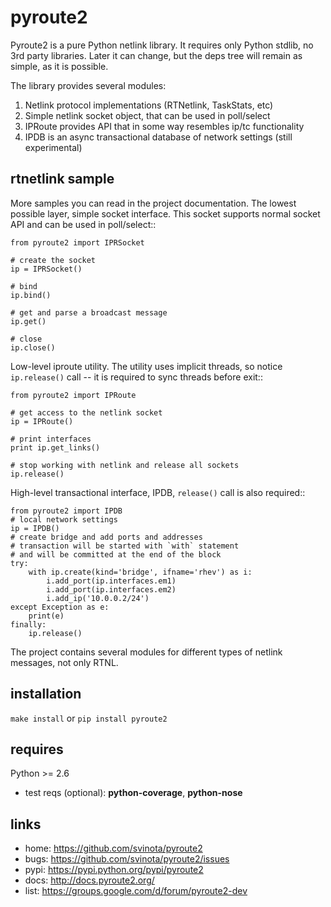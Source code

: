 pyroute2
========

Pyroute2 is a pure Python netlink library. It requires only
Python stdlib, no 3rd party libraries. Later it can change,
but the deps tree will remain as simple, as it is possible.

The library provides several modules:

1. Netlink protocol implementations (RTNetlink, TaskStats, etc)
2. Simple netlink socket object, that can be used in poll/select
3. IPRoute provides API that in some way resembles ip/tc
   functionality
4. IPDB is an async transactional database of network settings
   (still experimental)

rtnetlink sample
----------------

More samples you can read in the project documentation.
The lowest possible layer, simple socket interface. This
socket supports normal socket API and can be used in
poll/select::

    from pyroute2 import IPRSocket

    # create the socket
    ip = IPRSocket()

    # bind
    ip.bind()

    # get and parse a broadcast message
    ip.get()

    # close
    ip.close()


Low-level iproute utility. The utility uses implicit
threads, so notice `ip.release()` call -- it is required
to sync threads before exit::

    from pyroute2 import IPRoute

    # get access to the netlink socket
    ip = IPRoute()

    # print interfaces
    print ip.get_links()

    # stop working with netlink and release all sockets
    ip.release()


High-level transactional interface, IPDB, `release()`
call is also required::

    from pyroute2 import IPDB
    # local network settings
    ip = IPDB()
    # create bridge and add ports and addresses
    # transaction will be started with `with` statement
    # and will be committed at the end of the block
    try:
        with ip.create(kind='bridge', ifname='rhev') as i:
            i.add_port(ip.interfaces.em1)
            i.add_port(ip.interfaces.em2)
            i.add_ip('10.0.0.2/24')
    except Exception as e:
        print(e)
    finally:
        ip.release()


The project contains several modules for different types of
netlink messages, not only RTNL.

installation
------------

`make install` or `pip install pyroute2`

requires
--------

Python >= 2.6

  * test reqs (optional): **python-coverage**, **python-nose**

links
-----

* home: https://github.com/svinota/pyroute2
* bugs: https://github.com/svinota/pyroute2/issues
* pypi: https://pypi.python.org/pypi/pyroute2
* docs: http://docs.pyroute2.org/
* list: https://groups.google.com/d/forum/pyroute2-dev
